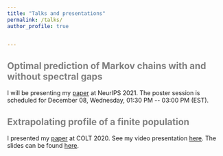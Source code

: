 ```yaml
---
title: "Talks and presentations"
permalink: /talks/
author_profile: true


---
```


<span style='color:grey'> Optimal prediction of Markov chains with and without spectral gaps </span>
-----------------------------------------------------

I will be presenting my [paper](https://janasoham.github.io/publication/markov_prediction1) at NeurIPS 2021. The poster session is scheduled for December 08, Wednesday, 01:30 PM -- 03:00 PM (EST). 

<span style='color:grey'> Extrapolating profile of a finite population </span>
-----------------------------------------------------


I presented my [paper](https://janasoham.github.io/publication/COLT-urn) at COLT 2020. See my video presentation [here](https://www.youtube.com/watch?v=RtNtFULGRnA&ab_channel=COLT). The slides can be found [here](http://janasoham.github.io/talks/COLT2020_presentation.pdf). 
